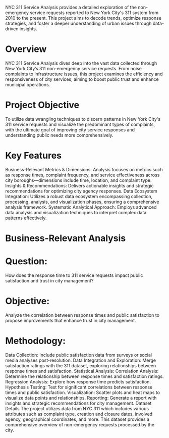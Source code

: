 NYC 311 Service Analysis provides a detailed exploration of the non-emergency service requests reported to New York City's 311 system from 2010 to the present. This project aims to decode trends, optimize response strategies, and foster a deeper understanding of urban issues through data-driven insights.

# Overview
NYC 311 Service Analysis dives deep into the vast data collected through New York City’s 311 non-emergency service requests. From noise complaints to infrastructure issues, this project examines the efficiency and responsiveness of city services, aiming to boost public trust and enhance municipal operations.

# Project Objective
To utilize data wrangling techniques to discern patterns in New York City's 311 service requests and visualize the predominant types of complaints, with the ultimate goal of improving city service responses and understanding public needs more comprehensively.

# Key Features
Business-Relevant Metrics & Dimensions: Analysis focuses on metrics such as response times, complaint frequency, and service effectiveness across city boroughs—dimensions include time, location, and complaint type.
Insights & Recommendations: Delivers actionable insights and strategic recommendations for optimizing city agency responses.
Data Ecosystem Integration: Utilizes a robust data ecosystem encompassing collection, processing, analysis, and visualization phases, ensuring a comprehensive analysis framework.
Systematic Analytical Approach: Employs advanced data analysis and visualization techniques to interpret complex data patterns effectively.

# Business-Relevant Analysis
# Question:
How does the response time to 311 service requests impact public satisfaction and trust in city management?

# Objective:
Analyze the correlation between response times and public satisfaction to propose improvements that enhance trust in city management.

# Methodology:
Data Collection: Include public satisfaction data from surveys or social media analyses post-resolution.
Data Integration and Exploration: Merge satisfaction ratings with the 311 dataset, exploring relationships between response times and satisfaction.
Statistical Analysis:
Correlation Analysis: Determine the relationship between response times and satisfaction ratings.
Regression Analysis: Explore how response time predicts satisfaction.
Hypothesis Testing: Test for significant correlations between response times and public satisfaction.
Visualization: Scatter plots and heat maps to visualize data points and relationships.
Reporting: Generate a report with insights and strategic recommendations for city management.
Dataset Details
The project utilizes data from NYC 311 which includes various attributes such as complaint type, creation and closure dates, involved agency, geographical coordinates, and more. This dataset provides a comprehensive overview of non-emergency requests processed by the city.

